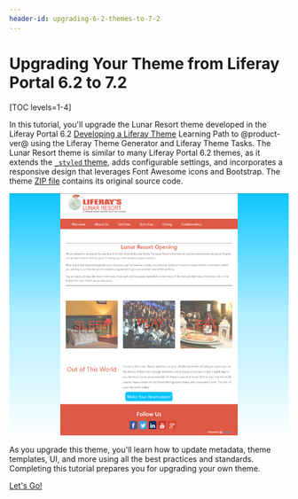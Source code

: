 ```yaml
---
header-id: upgrading-6-2-themes-to-7-2
---
```


# Upgrading Your Theme from Liferay Portal 6.2 to 7.2

[TOC levels=1-4]

In this tutorial, you'll upgrade the Lunar Resort theme developed in the 
Liferay Portal 6.2 [Developing a Liferay Theme](/docs/6-2/tutorials/-/knowledge_base/t/developing-a-liferay-theme) 
Learning Path to @product-ver@ using the Liferay Theme Generator and Liferay 
Theme Tasks. The Lunar Resort theme is similar to many Liferay Portal 6.2 
themes, as it extends the [`_styled` theme](https://github.com/liferay/liferay-portal/tree/6.2.x/portal-web/docroot/html/themes/_styled), 
adds configurable settings, and incorporates a responsive design that leverages 
Font Awesome icons and Bootstrap. The theme [ZIP file](/documents/10184/656312/lunar-resort-theme-migration-6.2.zip) 
contains its original source code. 

![Figure 1: The Lunar Resort example theme upgraded in this tutorial uses a clean, minimal design.](../../../../images/finished-7-2-theme.png) 

As you upgrade this theme, you'll learn how to update metadata, theme templates, 
UI, and more using all the best practices and standards. Completing this 
tutorial prepares you for upgrading your own theme.  

<a class="go-link btn btn-primary" href="/developer/tutorials/-/knowledge_base/7-2/t/setting-up-the-development-environment-for-6-2-themes">Let's Go!<span class="icon-circle-arrow-right"></span></a>
